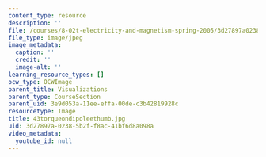 ```yaml
---
content_type: resource
description: ''
file: /courses/8-02t-electricity-and-magnetism-spring-2005/3d27897a02385b2ff8ac41bf6d8a098a_43torqueondipoleethumb.jpg
file_type: image/jpeg
image_metadata:
  caption: ''
  credit: ''
  image-alt: ''
learning_resource_types: []
ocw_type: OCWImage
parent_title: Visualizations
parent_type: CourseSection
parent_uid: 3e9d053a-11ee-effa-00de-c3b42819928c
resourcetype: Image
title: 43torqueondipoleethumb.jpg
uid: 3d27897a-0238-5b2f-f8ac-41bf6d8a098a
video_metadata:
  youtube_id: null
---
```

